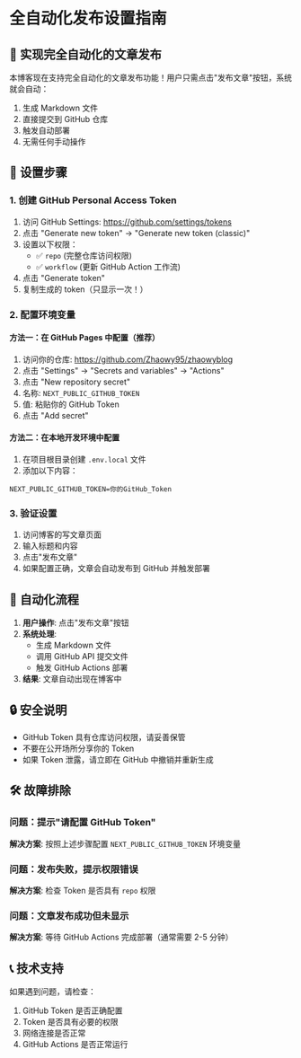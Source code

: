 # 全自动化发布设置指南

## 🚀 实现完全自动化的文章发布

本博客现在支持完全自动化的文章发布功能！用户只需点击"发布文章"按钮，系统就会自动：
1. 生成 Markdown 文件
2. 直接提交到 GitHub 仓库
3. 触发自动部署
4. 无需任何手动操作

## 🔧 设置步骤

### 1. 创建 GitHub Personal Access Token

1. 访问 GitHub Settings: https://github.com/settings/tokens
2. 点击 "Generate new token" → "Generate new token (classic)"
3. 设置以下权限：
   - ✅ `repo` (完整仓库访问权限)
   - ✅ `workflow` (更新 GitHub Action 工作流)
4. 点击 "Generate token"
5. 复制生成的 token（只显示一次！）

### 2. 配置环境变量

#### 方法一：在 GitHub Pages 中配置（推荐）

1. 访问你的仓库: https://github.com/Zhaowy95/zhaowyblog
2. 点击 "Settings" → "Secrets and variables" → "Actions"
3. 点击 "New repository secret"
4. 名称: `NEXT_PUBLIC_GITHUB_TOKEN`
5. 值: 粘贴你的 GitHub Token
6. 点击 "Add secret"

#### 方法二：在本地开发环境中配置

1. 在项目根目录创建 `.env.local` 文件
2. 添加以下内容：
```
NEXT_PUBLIC_GITHUB_TOKEN=你的GitHub_Token
```

### 3. 验证设置

1. 访问博客的写文章页面
2. 输入标题和内容
3. 点击"发布文章"
4. 如果配置正确，文章会自动发布到 GitHub 并触发部署

## 🎯 自动化流程

1. **用户操作**: 点击"发布文章"按钮
2. **系统处理**: 
   - 生成 Markdown 文件
   - 调用 GitHub API 提交文件
   - 触发 GitHub Actions 部署
3. **结果**: 文章自动出现在博客中

## 🔒 安全说明

- GitHub Token 具有仓库访问权限，请妥善保管
- 不要在公开场所分享你的 Token
- 如果 Token 泄露，请立即在 GitHub 中撤销并重新生成

## 🛠️ 故障排除

### 问题：提示"请配置 GitHub Token"
**解决方案**: 按照上述步骤配置 `NEXT_PUBLIC_GITHUB_TOKEN` 环境变量

### 问题：发布失败，提示权限错误
**解决方案**: 检查 Token 是否具有 `repo` 权限

### 问题：文章发布成功但未显示
**解决方案**: 等待 GitHub Actions 完成部署（通常需要 2-5 分钟）

## 📞 技术支持

如果遇到问题，请检查：
1. GitHub Token 是否正确配置
2. Token 是否具有必要的权限
3. 网络连接是否正常
4. GitHub Actions 是否正常运行
